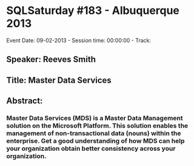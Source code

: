 # SQLSaturday #183 - Albuquerque 2013
Event Date: 09-02-2013 - Session time: 00:00:00 - Track: 
## Speaker: Reeves Smith
## Title: Master Data Services
## Abstract:
### Master Data Services (MDS) is a Master Data Management solution on the Microsoft Platform. This solution enables the management of non-transactional data (nouns) within the enterprise. Get a good understanding of how MDS can help your organization obtain better consistency across your organization. 
